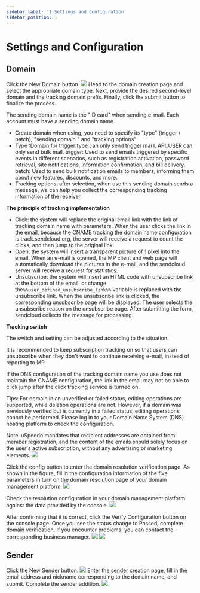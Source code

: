 ```yaml
---
sidebar_label: '1 Settings and Configuration'
sidebar_position: 1
---
```

# Settings and Configuration
## Domain
Click the New Domain button.
![](/img/email/guide_1.png)
Head to the domain creation page and select the appropriate domain type. Next, provide the desired second-level domain and the tracking domain prefix. Finally, click the submit button to finalize the process.

The sending domain name is the "ID card" when sending e-mail. Each account must have a sending domain name.
- Create domain when using, you need to specify its "type" (trigger / batch), "sending domain " and "tracking options"
- Type :Domain for trigger type can only send trigger mai l, API_USER can only send bulk mail. trigger: Used to send emails triggered by specific events in different scenarios, such as registration activation, password retrieval, site notifications, information confirmation, and bill delivery. batch: Used to send bulk notification emails to members, informing them about new features, discounts, and more.
- Tracking options: after selection, when use this sending domain sends a message, we can help you collect the corresponding tracking information of the receiver.

**The principle of tracking implementation**

- Click: the system will replace the original email link with the link of tracking domain name with parameters. When the user clicks the link in the email, because the CNAME tracking the domain name configuration is track.sendcloud.org, the server will receive a request to count the clicks, and then jump to the original link.
- Open: the system will insert a transparent picture of 1 pixel into the email. When an e-mail is opened, the MP client and web page will automatically download the pictures in the e-mail, and the sendcloud server will receive a request for statistics.
- Unsubscribe: the system will insert an HTML code with unsubscribe link at the bottom of the email, or change the`%%user_defined_unsubscribe_link%%` variable is replaced with the unsubscribe link. When the unsubscribe link is clicked, the corresponding unsubscribe page will be displayed. The user selects the unsubscribe reason on the unsubscribe page. After submitting the form, sendcloud collects the message for processing.

**Tracking switch**

The switch and setting can be adjusted according to the situation.

It is recommended to keep subscription tracking on so that users can unsubscribe when they don't want to continue receiving e-mail, instead of reporting to MP.

If the DNS configuration of the tracking domain name you use does not maintain the CNAME configuration, the link in the email may not be able to click jump after the click tracking service is turned on.

Tips:
For domain in an unverified or failed status, editing operations are supported, while deletion operations are not. However, if a domain was previously verified but is currently in a failed status, editing operations cannot be performed. Please log in to your Domain Name System (DNS) hosting platform to check the configuration.

Note: 
uSpeedo mandates that recipient addresses are obtained from member registration, and the content of the emails should solely focus on the user's active subscription, without any advertising or marketing elements.
![](/img/email/NewDomain.png)

Click the config button to enter the domain resolution verification page. As shown in the figure, fill in the configuration information of the five parameters in turn on the domain resolution page of your domain management platform.
![](/img/email/guide_3.png)

Check the resolution configuration in your domain management platform against the data provided by the console.
![](/img/email/guide_4.png)

After confirming that it is correct, click the Verify Configuration button on the console page. Once you see the status change to Passed, complete domain verification. If you encounter problems, you can contact the corresponding business manager.
![](/img/email/domain_configuration.png)
![](/img/email/guide_6.png)

## Sender
Click the New Sender button.
![](/img/email/guide_7.png)
Enter the sender creation page, fill in the email address and nickname corresponding to the domain name, and submit. Complete the sender addition.
![](/img/email/guide_8.png)


